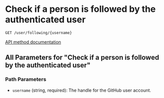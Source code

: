 # Check if a person is followed by the authenticated user

`GET /user/following/{username}`



[API method documentation](https://docs.github.com/rest/users/followers#check-if-a-person-is-followed-by-the-authenticated-user)

## All Parameters for "Check if a person is followed by the authenticated user"

### Path Parameters

- `username` (string, required): The handle for the GitHub user account.